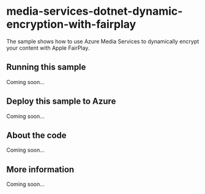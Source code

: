 # media-services-dotnet-dynamic-encryption-with-fairplay
The sample shows how to use Azure Media Services to dynamically encrypt your content with Apple FairPlay.
## Running this sample
Coming soon...
## Deploy this sample to Azure
Coming soon...
## About the code
Coming soon...
## More information
Coming soon...